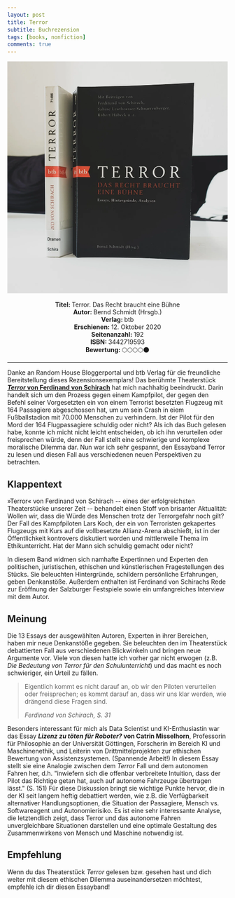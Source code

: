 ```yaml
---
layout: post
title: Terror
subtitle: Buchrezension
tags: [books, nonfiction]
comments: true
---
```


![cover](../assets/img/terror.jpg)

<div align="center"><strong>Titel: </strong>Terror. Das Recht braucht eine Bühne</div>
<div align="center"><strong>Autor: </strong>Bernd Schmidt (Hrsgb.)</div>
<div align="center"><strong>Verlag: </strong>btb</div>
<div align="center"><strong>Erschienen: </strong>12. Oktober 2020</div>
<div align="center"><strong>Seitenanzahl: </strong>192</div>
<div align="center"><strong>ISBN: </strong>3442719593</div>
<div align="center"><strong>Bewertung: </strong> 🌕🌕🌕🌕🌑</div>

___

Danke an Random House Bloggerportal und btb Verlag für die freundliche Bereitstellung dieses Rezensionsexemplars! Das berühmte Theaterstück [***Terror* von Ferdinand von Schirach**](https://shop.randomhouse.de/shop/article/29758253/ferdinand_von_schirach_terror.html) hat mich nachhaltig beeindruckt. Darin handelt sich um den Prozess gegen einem Kampfpilot, der gegen den Befehl seiner Vorgesetzten ein von einem Terrorist besetzten Flugzeug mit 164 Passagiere abgeschossen hat, um um sein Crash in eiem Fußballstadion mit 70.000 Menschen zu verhindern. Ist der Pilot für den Mord der 164 Flugpassagiere schuldig oder nicht? Als ich das Buch gelesen habe, konnte ich micht nicht leicht entscheiden, ob ich ihn verurteilen oder freisprechen würde, denn der Fall stellt eine schwierige und komplexe moralische Dilemma dar. Nun war ich sehr gespannt, den Essayband Terror zu lesen und diesen Fall aus verschiedenen neuen Perspektiven zu betrachten.

Klappentext
-----------

»Terror« von Ferdinand von Schirach -- eines der erfolgreichsten Theaterstücke unserer Zeit -- behandelt einen Stoff von brisanter Aktualität: Wollen wir, dass die Würde des Menschen trotz der Terrorgefahr noch gilt? Der Fall des Kampfpiloten Lars Koch, der ein von Terroristen gekapertes Flugzeugs mit Kurs auf die vollbesetzte Allianz-Arena abschießt, ist in der Öffentlichkeit kontrovers diskutiert worden und mittlerweile Thema im Ethikunterricht. Hat der Mann sich schuldig gemacht oder nicht?

In diesem Band widmen sich namhafte Expertinnen und Experten den politischen, juristischen, ethischen und künstlerischen Fragestellungen des Stücks. Sie beleuchten Hintergründe, schildern persönliche Erfahrungen, geben Denkanstöße. Außerdem enthalten ist Ferdinand von Schirachs Rede zur Eröffnung der Salzburger Festspiele sowie ein umfangreiches Interview mit dem Autor.

Meinung
-------

Die 13 Essays der ausgewählten Autoren, Experten in ihrer Bereichen, haben mir neue Denkanstöße gegeben. Sie beleuchten den im Theaterstück debattierten Fall aus verschiedenen Blickwinkeln und bringen neue Argumente vor. Viele von diesen hatte ich vorher gar nicht erwogen (z.B. *Die Bedeutung von Terror für den Schulunterricht*) und das macht es noch schwieriger, ein Urteil zu fällen.

> Eigentlich kommt es nicht darauf an, ob wir den Piloten verurteilen oder freisprechen; es kommt darauf an, dass wir uns klar werden, wie drängend diese Fragen sind.
>
> *Ferdinand von Schirach, S. 31*

Besonders interessant für mich als Data Scientist und KI-Enthusiastin war das Essay ***Lizenz zu töten für Roboter?* von Catrin Misselhorn**, Professorin für Philosophie an der Universität Göttingen, Forscherin im Bereich KI und Maschinenethik, und Leiterin von Drittmittelprojekten zur ethischen Bewertung von Assistenzsystemen. (Spannende Arbeit!) In diesem Essay stellt sie eine Analogie zwischen dem *Terror* Fall und dem autonomen Fahren her, d.h. "inwiefern sich die offenbar verbreitete Intuition, dass der Pilot das Richtige getan hat, auch auf autonome Fahrzeuge übertragen lässt." (S. 151) Für diese Diskussion bringt sie wichtige Punkte hervor, die in der KI seit langem heftig debattiert werden, wie z.B. die Verfügbarkeit alternativer Handlungsoptionen, die Situation der Passagiere, Mensch vs. Softwareagent und Autonomierisiko. Es ist eine sehr interessante Analyse, die letztendlich zeigt, dass Terror und das autonome Fahren unvergleichbare Situationen darstellen und eine optimale Gestaltung des Zusammenwirkens von Mensch und Maschine notwendig ist.

Empfehlung
----------

Wenn du das Theaterstück *Terror* gelesen bzw. gesehen hast und dich weiter mit diesem ethischen Dilemma auseinandersetzen möchtest, empfehle ich dir diesen Essayband!
